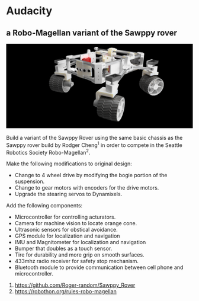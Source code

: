 # Audacity
## a Robo-Magellan variant of the Sawppy rover
![Audacity](/Images/Audacity.png?raw=true "Audacity")

Build a variant of the Sawppy Rover using the same basic chassis as the Sawppy rover build by Rodger Cheng<sup>1</sup> in order to compete in the Seattle Robotics Society Robo-Magellan<sup>2</sup>.

Make the following modifications to original design:

+ Change to 4 wheel drive by modifying the bogie portion of the suspension.
+ Change to gear motors with encoders for the drive motors.
+ Upgrade the stearing servos to Dynamixels.

Add the following components:
+ Microcontroller for controlling acturators.
+ Camera for machine vision to locate orange cone.
+ Ultrasonic sensors for obstical avoidance.
+ GPS module for localization and navigation
+ IMU and Magnitometer for localization and navigation
+ Bumper that doubles as a touch sensor.
+ Tire for durability and more grip on smooth surfaces.
+ 433mhz radio receiver for safety stop mechanism.
+ Bluetooth module to provide communication between cell phone and microcontroller.

1. https://github.com/Roger-random/Sawppy_Rover
2. https://robothon.org/rules-robo-magellan
